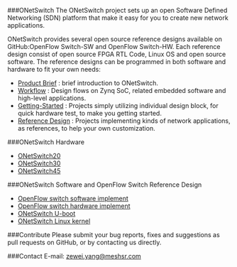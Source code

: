 ###ONetSwitch
The ONetSwitch project sets up an open Software Defined Networking (SDN) platform that make it easy for you to create new network applications. 

ONetSwitch provides several open source reference designs available on GitHub:OpenFlow Switch-SW and OpenFlow Switch-HW. Each reference design consist of open source FPGA RTL Code, Linux OS and open source software. The reference designs can be programmed in both software and hardware to fit your own needs:

* [Product Brief](https://github.com/meshsr/wiki/wiki)  : brief introduction to ONetSwitch. 
* [Workflow](https://github.com/MeshSr/wiki/wiki/Guide-Workflow)    : Design flows on Zynq SoC, related embedded software and high-level applications.
* [Getting-Started](https://github.com/MeshSr/wiki/wiki/Guide-Getting-Started)  : Projects simply utilizing individual design block, for quick hardware test, to make you getting started.
* [Reference Design](https://github.com/MeshSr/wiki/wiki/Guide-Reference-Design) : Projects implementing kinds of network applications, as references, to help your own customization.



###ONetSwitch Hardware
* [ONetSwitch20](https://github.com/MeshSr/wiki/wiki/ONetSwitch20)
* [ONetSwitch30](https://github.com/MeshSr/wiki/wiki/ONetSwitch30)
* [ONetSwitch45](https://github.com/MeshSr/wiki/wiki/ONetSwitch45)


###ONetSwitch Software and OpenFlow Switch Reference Design
* [OpenFlow switch software implement](https://github.com/MeshSr/ONetSwitch/wiki/REF-OpenFlowSwitch-SWFT)
* [OpenFlow switch hardware implement](https://github.com/MeshSr/ONetSwitch/wiki/REF-OpenFlowSwitch-HWFT)
* [ONetSwitch U-boot](https://github.com/MeshSr/u-boot-meshsr)
* [ONetSwitch Linux kernel](https://github.com/MeshSr/linux-meshsr)

###Contribute
Please submit your bug reports, fixes and suggestions as pull requests on GitHub, or by contacting us directly.

###Contact
E-mail: zewei.yang@meshsr.com
